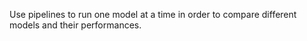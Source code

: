 Use pipelines to run one model at a time in order to compare different models and their performances.
